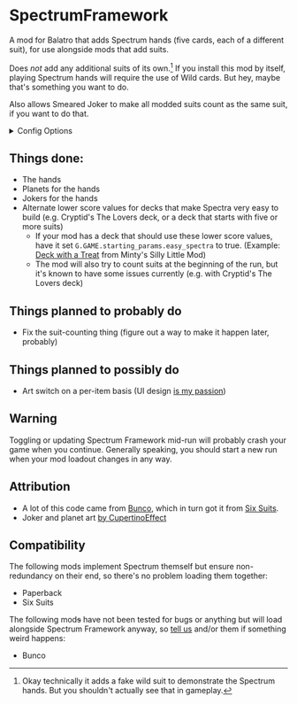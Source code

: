 # SpectrumFramework
A mod for Balatro that adds Spectrum hands (five cards, each of a different suit), for use alongside mods that add suits.

Does _not_ add any additional suits of its own.[^1] If you install this mod by itself, playing Spectrum hands will require the use of Wild cards. But hey, maybe that's something you want to do.

Also allows Smeared Joker to make all modded suits count as the same suit, if you want to do that.

<details>
  <summary>Config Options</summary>
<ul>
<li>Spectra are Standard: Default false. Forces lower-scoring values for Spectrum hands, and shows base Spectrum hand in Run Info immediately. Recommended if you are using many mods which add custom suits.</li>
<li>Smear modded suits: Default false. Modifies Smeared Joker to also make all modded suits count as each other. Recommended if you think this sounds like a fun idea.</li>
<li>Dev messages: Sends trace-level dev messages to the console. If you don't know what this means, it's not relevant to you.</li>
<li>Joker and Planet designs: Switch between CupertinoEffect's art, my original very silly doodles, or the art from <a href="https://github.com/Aurelius7309/SixSuits">Six Suits</a> and <a href="https://github.com/jumbocarrot0/Bunco">Bunco</a>. Y'know, in case you really like a specific version.</li>
</ul>
</details> 

## Things done:
- The hands
- Planets for the hands
- Jokers for the hands
- Alternate lower score values for decks that make Spectra very easy to build (e.g. Cryptid's The Lovers deck, or a deck that starts with five or more suits)
  - If your mod has a deck that should use these lower score values, have it set `G.GAME.starting_params.easy_spectra` to true. (Example: [Deck with a Treat](https://github.com/wingedcatgirl/MintysSillyMod/blob/b2c926aef8fca1a08b2a29ac98c0e433363681c4/backs/backs.lua#L11) from Minty's Silly Little Mod)
  - The mod will also try to count suits at the beginning of the run, but it's known to have some issues currently (e.g. with Cryptid's The Lovers deck)

## Things planned to probably do
- Fix the suit-counting thing (figure out a way to make it happen later, probably)

## Things planned to possibly do
- Art switch on a per-item basis (UI design [is my passion](https://web.archive.org/web/20141027160015/http://avdol.co.vu/post/91095908541))

## Warning
Toggling or updating Spectrum Framework mid-run will probably crash your game when you continue. Generally speaking, you should start a new run when your mod loadout changes in any way.

## Attribution
- A lot of this code came from [Bunco](https://github.com/Firch/Bunco), which in turn got it from [Six Suits](https://github.com/lshtech/SixSuits).
- Joker and planet art [by CupertinoEffect](https://github.com/wingedcatgirl/SpectrumFramework/issues/1)

## Compatibility
The following mods implement Spectrum themself but ensure non-redundancy on their end, so there's no problem loading them together:
- Paperback
- Six Suits

The following mod~~s~~ have not been tested for bugs or anything but will load alongside Spectrum Framework anyway, so [tell us](https://github.com/wingedcatgirl/SpectrumFramework/issues) and/or them if something weird happens:
- Bunco

[^1]: Okay technically it adds a fake wild suit to demonstrate the Spectrum hands. But you shouldn't actually see that in gameplay.